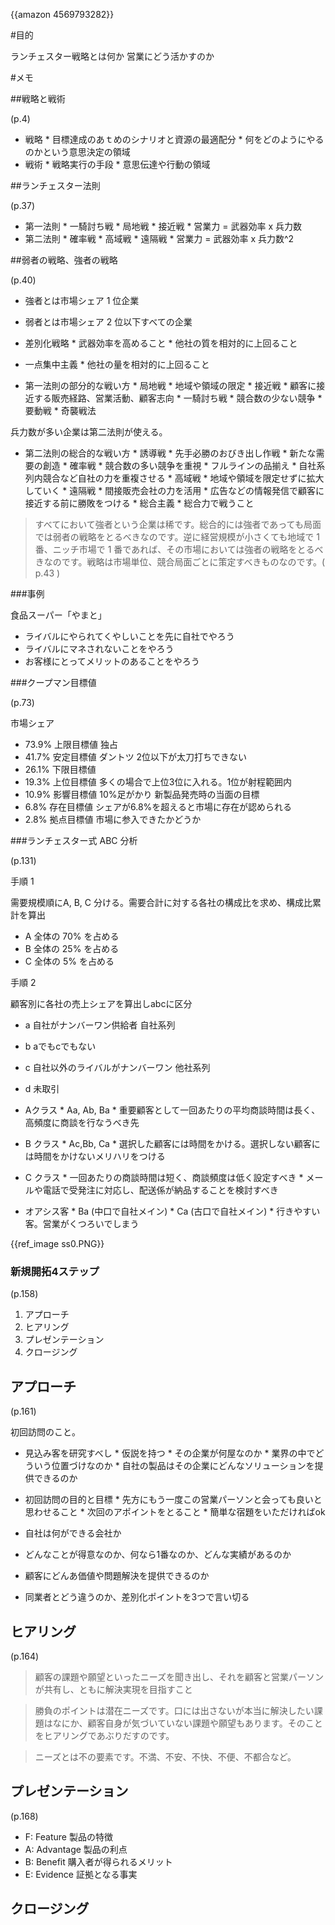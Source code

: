 {{amazon 4569793282}}

#目的

ランチェスター戦略とは何か
営業にどう活かすのか

#メモ

##戦略と戦術

(p.4)

*  戦略
       *  目標達成のあｔめのシナリオと資源の最適配分
       *  何をどのようにやるのかという意思決定の領域
*  戦術
       *  戦略実行の手段
       *  意思伝達や行動の領域


##ランチェスター法則

(p.37)

*  第一法則
       *  一騎討ち戦
       *  局地戦
       *  接近戦
       *  営業力 = 武器効率 x 兵力数
*  第二法則
       *  確率戦
       *  高域戦
       *  遠隔戦
       *  営業力 = 武器効率 x 兵力数^2

##弱者の戦略、強者の戦略

(p.40)

*  強者とは市場シェア 1 位企業
*  弱者とは市場シェア 2 位以下すべての企業

*  差別化戦略
       *  武器効率を高めること
       *  他社の質を相対的に上回ること

*  一点集中主義
       *  他社の量を相対的に上回ること

*  第一法則の部分的な戦い方
       *  局地戦
           *  地域や領域の限定
       *  接近戦
           *  顧客に接近する販売経路、営業活動、顧客志向
       *  一騎討ち戦
           *  競合数の少ない競争
       *  要動戦
           *  奇襲戦法

兵力数が多い企業は第二法則が使える。

*  第二法則の総合的な戦い方
       *  誘導戦
           *  先手必勝のおびき出し作戦
           *  新たな需要の創造
       *  確率戦
           *  競合数の多い競争を重視
           *  フルラインの品揃え
           *  自社系列内競合など自社の力を重複させる
       *  高域戦
           *  地域や領域を限定せずに拡大していく
       *  遠隔戦
           *  間接販売会社の力を活用
           *  広告などの情報発信で顧客に接近する前に勝敗をつける
       *  総合主義
           *  総合力で戦うこと


> すべてにおいて強者という企業は稀です。総合的には強者であっても局面では弱者の戦略をとるべきなのです。逆に経営規模が小さくても地域で 1 番、ニッチ市場で 1 番であれば、その市場においては強者の戦略をとるべきなのです。戦略は市場単位、競合局面ごとに策定すべきものなのです。( p.43 )

###事例

食品スーパー「やまと」

*  ライバルにやられてくやしいことを先に自社でやろう
*  ライバルにマネされないことをやろう
*  お客様にとってメリットのあることをやろう

###クープマン目標値

(p.73)

市場シェア

*  73.9% 上限目標値 独占
*  41.7% 安定目標値 ダントツ 2位以下が太刀打ちできない
*  26.1% 下限目標値
*  19.3% 上位目標値 多くの場合で上位3位に入れる。1位が射程範囲内
*  10.9% 影響目標値 10%足がかり 新製品発売時の当面の目標
*  6.8% 存在目標値 シェアが6.8%を超えると市場に存在が認められる
*  2.8% 拠点目標値 市場に参入できたかどうか

###ランチェスター式 ABC 分析

(p.131)

手順 1

需要規模順にA, B, C 分ける。需要合計に対する各社の構成比を求め、構成比累計を算出

*  A 全体の 70% を占める
*  B 全体の 25% を占める
*  C 全体の 5% を占める

手順 2

顧客別に各社の売上シェアを算出しabcに区分

*  a 自社がナンバーワン供給者 自社系列
*  b aでもcでもない
*  c 自社以外のライバルがナンバーワン 他社系列
*  d 未取引

*  Aクラス
       *  Aa, Ab, Ba
       *  重要顧客として一回あたりの平均商談時間は長く、高頻度に商談を行なうべき先
*  B クラス
       *  Ac,Bb, Ca
       *  選択した顧客には時間をかける。選択しない顧客には時間をかけないメリハリをつける
*  C クラス
       *  一回あたりの商談時間は短く、商談頻度は低く設定すべき
       *  メールや電話で受発注に対応し、配送係が納品することを検討すべき

*  オアシス客
       *  Ba (中口で自社メイン)
       *  Ca (古口で自社メイン)
       *  行きやすい客。営業がくつろいでしまう

{{ref_image ss0.PNG}}

### 新規開拓4ステップ

(p.158)

1.  アプローチ
1.  ヒアリング
1.  プレゼンテーション
1.  クロージング

## アプローチ


(p.161)

初回訪問のこと。

*  見込み客を研究すべし
       *  仮説を持つ
       *  その企業が何屋なのか
       *  業界の中でどういう位置づけなのか
       *  自社の製品はその企業にどんなソリューションを提供できるのか

*  初回訪問の目的と目標
       *  先方にもう一度この営業パーソンと会っても良いと思わせること
       *  次回のアポイントをとること
       *  簡単な宿題をいただければok

*  自社は何ができる会社か
*  どんなことが得意なのか、何なら1番なのか、どんな実績があるのか
*  顧客にどんあ価値や問題解決を提供できるのか
*  同業者とどう違うのか、差別化ポイントを3つで言い切る


## ヒアリング

(p.164)

> 顧客の課題や願望といったニーズを聞き出し、それを顧客と営業パーソンが共有し、ともに解決実現を目指すこと

> 勝負のポイントは潜在ニーズです。口には出さないが本当に解決したい課題はなにか、顧客自身が気づいていない課題や願望もあります。そのことをヒアリングであぶりだすのです。

> ニーズとは不の要素です。不満、不安、不快、不便、不都合など。

## プレゼンテーション

(p.168)

*  F: Feature 製品の特徴
*  A: Advantage 製品の利点
*  B: Benefit 購入者が得られるメリット
*  E: Evidence 証拠となる事実

## クロージング
